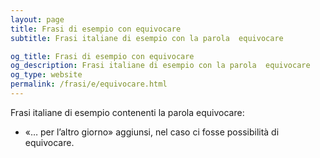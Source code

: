 ```yaml
---
layout: page
title: Frasi di esempio con equivocare 
subtitle: Frasi italiane di esempio con la parola  equivocare

og_title: Frasi di esempio con equivocare 
og_description: Frasi italiane di esempio con la parola  equivocare
og_type: website
permalink: /frasi/e/equivocare.html
---
```


Frasi italiane di esempio contenenti la parola equivocare:


- «… per l’altro giorno» aggiunsi, nel caso ci fosse possibilità di equivocare.
